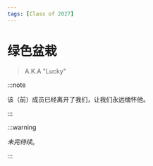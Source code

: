 ```yaml
---
tags: [Class of 2027]
---
```


# 绿色盆栽

> A.K.A "Lucky"

:::note

该（前）成员已经离开了我们，让我们永远缅怀他。

:::

:::warning

_未完待续_。

:::
